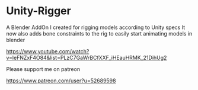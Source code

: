 # Unity-Rigger
A Blender AddOn I created for rigging models according to Unity specs
It now also adds bone constraints to the rig to easily start animating models in blender

https://www.youtube.com/watch?v=leFNZxF4O84&list=PLzC7GaWrBCfXXF_iHEauHRMK_21DihUg2

Please support me on patreon 

https://www.patreon.com/user?u=52689598
